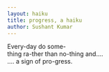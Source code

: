 ```yaml
---
layout: haiku
title: progress, a haiku
author: Sushant Kumar
---
```

Every-day do some-<br>
thing ra-ther than no-thing and....<br>
.... a sign of pro-gress.<br>